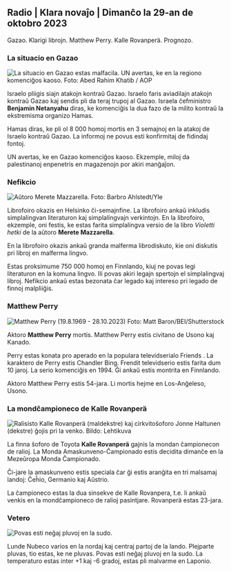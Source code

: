 ## Radio \| Klara novaĵo \| Dimanĉo la 29-an de oktobro 2023

Gazao. Klarigi librojn. Matthew Perry. Kalle Rovanperä. Prognozo.

### La situacio en Gazao

![La situacio en Gazao estas malfacila. UN avertas, ke en la regiono komenciĝos kaoso. Foto: Abed Rahim Khatib / AOP](https://images.cdn.yle.fi/image/upload/c_crop,h_3780,w_6720,x_0,y_700/ar_1.7777777777777777,c_fill,g_faces,h_1270,w_1270./q_auto:eco/f_auto/fl_lossy/v1698587757/39-1192921653e641fc4a70)

Israelo pliigis siajn atakojn kontraŭ Gazao. Israelo faris aviadilajn atakojn kontraŭ Gazao kaj sendis pli da teraj trupoj al Gazao. Israela ĉefministro **Benjamin Netanyahu** diras, ke komenciĝis la dua fazo de la milito kontraŭ la ekstremisma organizo Hamas.

Hamas diras, ke pli ol 8 000 homoj mortis en 3 semajnoj en la atakoj de Israelo kontraŭ Gazao. La informoj ne povus esti konfirmitaj de fidindaj fontoj.

UN avertas, ke en Gazao komenciĝos kaoso. Ekzemple, miloj da palestinanoj enpenetris en magazenojn por akiri manĝaĵon.

### Nefikcio

![Aŭtoro Merete Mazzarella. Foto: Barbro Ahlstedt/Yle](https://images.cdn.yle.fi/image/upload/c_crop,h_3159,w_5616,x_0,y_0/ar_1.7777777777777777,c_fill,g_faces,h_6701/0,d_r_1201/wpq_auto:eco/f_auto/fl_lossy/v1620995152/39-806292609e6be113e02)

Librofoiro okazis en Helsinko ĉi-semajnfine. La librofoiro ankaŭ inkludis simplalingvan literaturon kaj simplalingvajn verkintojn. En la librofoiro, ekzemple, oni festis, ke estas farita simplalingva versio de la libro *Violetti hetki* de la aŭtoro **Merete Mazzarella**.

En la librofoiro okazis ankaŭ granda malferma librodiskuto, kie oni diskutis pri libroj en malferma lingvo.

Estas proksimume 750 000 homoj en Finnlando, kiuj ne povas legi literaturon en la komuna lingvo. Ili povas akiri legajn spertojn el simplalingvaj libroj. Nefikcio ankaŭ estas bezonata ĉar legado kaj intereso pri legado de finnoj malpliiĝis.

### Matthew Perry

![Matthew Perry (19.8.1969 - 28.10.2023) Foto: Matt Baron/BEI/Shutterstock](https://images.cdn.yle.fi/image/upload/c_crop,h_2329,w_4141,x_0,y_54/ar_1.7777777777777777,c_fill,g_faces,h_675,w_1200/dpr_1.0/q_auto:eco/f_auto/fl_lossy/v1698579698/39-1192810653dd4bb051f5)

Aktoro **Matthew Perry** mortis. Matthew Perry estis civitano de Usono kaj Kanado.

Perry estas konata pro aperado en la populara televidserialo Friends . La karaktero de Perry estis Chandler Bing. Frendit televidserio estis farita dum 10 jaroj. La serio komenciĝis en 1994. Ĝi ankaŭ estis montrita en Finnlando.

Aktoro Matthew Perry estis 54-jara. Li mortis hejme en Los-Anĝeleso, Usono.

### La mondĉampioneco de Kalle Rovanperä

![Ralisisto Kalle Rovanperä (maldekstre) kaj cirkvitoŝoforo Jonne Haltunen (dekstre) ĝojis pri la venko. Bildo: Lehtikuva](https://images.cdn.yle.fi/image/upload/c_crop,h_2406,w_4278,x_0,y_445/ar_1.77777777777777,c_fill,g_faces,h_675,w_qr_auto:0d/1201./f_auto/fl_lossy/v1698587806/39-1192922653e645d852bc)

La finna ŝoforo de Toyota **Kalle Rovanperä** gajnis la mondan ĉampionecon de ralioj. La Monda Amaskunveno-Ĉampionado estis decidita dimanĉe en la Mezeŭropa Monda Ĉampionado.

Ĉi-jare la amaskunveno estis speciala ĉar ĝi estis aranĝita en tri malsamaj landoj: Ĉeĥio, Germanio kaj Aŭstrio.

La ĉampioneco estas la dua sinsekve de Kalle Rovanpera, t.e. li ankaŭ venkis en la mondĉampioneco de ralioj pasintjare. Rovanperä estas 23-jara.

### Vetero

![Povas esti neĝaj pluvoj en la sudo.](https://images.cdn.yle.fi/image/upload/c_crop,h_1080,w_1919,x_0,y_0/ar_1.77777777777777777,c_fill,g_faces,h_6700,w_6700/dpr_1.0/q_auto:eco/f_auto/fl_lossy/v1698594490/39-1192967653e7ea05e07b)

Lunde Nubeco varios en la nordaj kaj centraj partoj de la lando. Plejparte pluvas, tio estas, ke ne pluvas. Povas esti neĝaj pluvoj en la sudo. La temperaturo estas inter +1 kaj -6 gradoj, estas pli malvarme en Laponio.